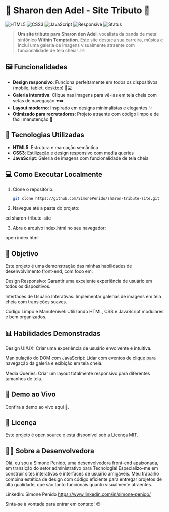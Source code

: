 
# 🎤 Sharon den Adel - Site Tributo 🌟

![HTML5](https://img.shields.io/badge/HTML5-%23E34F26.svg?style=for-the-badge&logo=html5&logoColor=white)
![CSS3](https://img.shields.io/badge/CSS3-%231572B6.svg?style=for-the-badge&logo=css3&logoColor=white)
![JavaScript](https://img.shields.io/badge/JavaScript-%23F7DF1E.svg?style=for-the-badge&logo=javascript&logoColor=black)
![Responsive](https://img.shields.io/badge/Responsivo-Design-239B56.svg?style=for-the-badge)
![Status](https://img.shields.io/badge/Status-Concluído-brightgreen?style=for-the-badge)

> **Um site tributo para Sharon den Adel**, vocalista da banda de metal sinfônico **Within Temptation**. Este site destaca sua carreira, música e inclui uma galeria de imagens visualmente atraente com funcionalidade de tela cheia! 🎶🔥

## 🖼️ Funcionalidades

- **Design responsivo**: Funciona perfeitamente em todos os dispositivos (mobile, tablet, desktop) 📱💻
- **Galeria interativa**: Clique nas imagens para vê-las em tela cheia com setas de navegação ⬅️➡️
- **Layout moderno**: Inspirado em designs minimalistas e elegantes ✨
- **Otimizado para recrutadores**: Projeto atraente com código limpo e de fácil manutenção 🎯

## 🚀 Tecnologias Utilizadas

- **HTML5**: Estrutura e marcação semântica
- **CSS3**: Estilização e design responsivo com media queries
- **JavaScript**: Galeria de imagens com funcionalidade de tela cheia

## 💻 Como Executar Localmente

1. Clone o repositório:
   ```bash
   git clone https://github.com/SimonePenido/sharon-tribute-site.git

2. Navegue até a pasta do projeto:

cd sharon-tribute-site


3. Abra o arquivo index.html no seu navegador:

open index.html



## 🎯 Objetivo

Este projeto é uma demonstração das minhas habilidades de desenvolvimento front-end, com foco em:

Design Responsivo: Garantir uma excelente experiência de usuário em todos os dispositivos.

Interfaces de Usuário Interativas: Implementar galerias de imagens em tela cheia com transições suaves.

Código Limpo e Manutenível: Utilizando HTML, CSS e JavaScript modulares e bem organizados.


## 📊 Habilidades Demonstradas

Design UI/UX: Criar uma experiência de usuário envolvente e intuitiva.

Manipulação do DOM com JavaScript: Lidar com eventos de clique para navegação da galeria e exibição em tela cheia.

Media Queries: Criar um layout totalmente responsivo para diferentes tamanhos de tela.


## 🌟 Demo ao Vivo

Confira a demo ao vivo aqui 🚀.

## 📝 Licença

Este projeto é open source e está disponível sob a Licença MIT.

## 👩‍💻 Sobre a Desenvolvedora

Olá, eu sou a Simone Penido, uma desenvolvedora front-end apaixonada, em transição do setor administrativo para Tecnologia! Especializo-me em construir sites interativos e interfaces de usuário amigáveis. Meu trabalho combina estética de design com código eficiente para entregar projetos de alta qualidade, que são tanto funcionais quanto visualmente atraentes.

LinkedIn: Simone Penido
https://www.linkedin.com/in/simone-penido/


Sinta-se à vontade para entrar em contato! 😊





   
